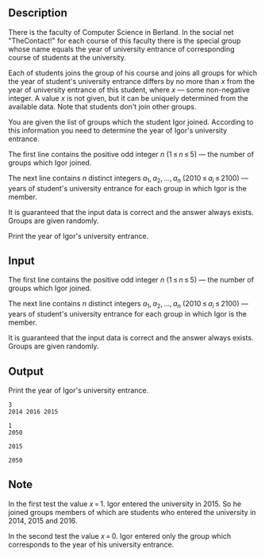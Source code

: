 ## Description

<div><p>There is the faculty of Computer Science in Berland. In the social net "TheContact!" for each course of this faculty there is the special group whose name equals the year of university entrance of corresponding course of students at the university. </p><p>Each of students joins the group of his course and joins all groups for which the year of student's university entrance differs by no more than <span class="tex-span"><i>x</i></span> from the year of university entrance of this student, where <span class="tex-span"><i>x</i></span> — some non-negative integer. A value <span class="tex-span"><i>x</i></span> is not given, but it can be uniquely determined from the available data. Note that students don't join other groups. </p><p>You are given the list of groups which the student Igor joined. According to this information you need to determine the year of Igor's university entrance.</p></div><div class="input-specification"><p>The first line contains the positive odd integer <span class="tex-span"><i>n</i></span> (<span class="tex-span">1 ≤ <i>n</i> ≤ 5</span>) — the number of groups which Igor joined. </p><p>The next line contains <span class="tex-span"><i>n</i></span> distinct integers <span class="tex-span"><i>a</i><sub class="lower-index">1</sub>, <i>a</i><sub class="lower-index">2</sub>, ..., <i>a</i><sub class="lower-index"><i>n</i></sub></span> (<span class="tex-span">2010 ≤ <i>a</i><sub class="lower-index"><i>i</i></sub> ≤ 2100</span>) — years of student's university entrance for each group in which Igor is the member.</p><p>It is guaranteed that the input data is correct and the answer always exists. Groups are given randomly.</p></div><div class="output-specification"><p>Print the year of Igor's university entrance. </p></div>

## Input

<p>The first line contains the positive odd integer <span class="tex-span"><i>n</i></span> (<span class="tex-span">1 ≤ <i>n</i> ≤ 5</span>) — the number of groups which Igor joined. </p><p>The next line contains <span class="tex-span"><i>n</i></span> distinct integers <span class="tex-span"><i>a</i><sub class="lower-index">1</sub>, <i>a</i><sub class="lower-index">2</sub>, ..., <i>a</i><sub class="lower-index"><i>n</i></sub></span> (<span class="tex-span">2010 ≤ <i>a</i><sub class="lower-index"><i>i</i></sub> ≤ 2100</span>) — years of student's university entrance for each group in which Igor is the member.</p><p>It is guaranteed that the input data is correct and the answer always exists. Groups are given randomly.</p>

## Output

<p>Print the year of Igor's university entrance. </p>





```input1
3
2014 2016 2015

```




```input2
1
2050

```




```output1
2015

```




```output2
2050

```



## Note

<p>In the first test the value <span class="tex-span"><i>x</i> = 1</span>. Igor entered the university in 2015. So he joined groups members of which are students who entered the university in 2014, 2015 and 2016.</p><p>In the second test the value <span class="tex-span"><i>x</i> = 0</span>. Igor entered only the group which corresponds to the year of his university entrance. </p>
